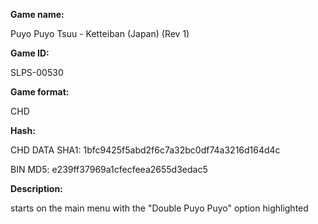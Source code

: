 ﻿**Game name:**

Puyo Puyo Tsuu - Ketteiban (Japan) (Rev 1)

**Game ID:**

SLPS-00530

**Game format:**

CHD

**Hash:**

CHD DATA SHA1:  1bfc9425f5abd2f6c7a32bc0df74a3216d164d4c

BIN MD5: e239ff37969a1cfecfeea2655d3edac5

**Description:**

starts on the main menu with the "Double Puyo Puyo" option highlighted